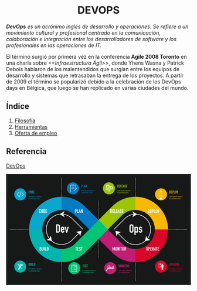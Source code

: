 <h1 align="center"> DEVOPS </h1>  

***DevOps** es un acrónimo inglés de desarrollo y operaciones. Se refiere a un movimiento cultural y profesional centrado en la comunicación, colaboración e integración entre los desarrolladores de software y los profesionales en las operaciones de IT.*

El término surgió por primera vez en la conferencia **Agile 2008 Toronto** en una charla sobre *<<Infraestructura Ágil>>*, donde Yhens Wasna y Patrick Debois hablaron de los malentendidos que surgían entre los equipos de desarrollo y sistemas que retrasaban la entrega de los proyectos. A partir de 2009 el término se popularizó debido a la celebración de los DevOps days en Bélgica, que luego se han replicado en varias ciudades del mundo.

## Índice ##
1. [Filosofía](Filosofía_devops.md)
2. [Herramientas](Herramientas_devops.md)
3. [Oferta de empleo](Oferta_empleo.md)

## Referencia ##

[DevOps](https://dpes.es/devops/)

![DevOps](./img/Devops.jpg)
